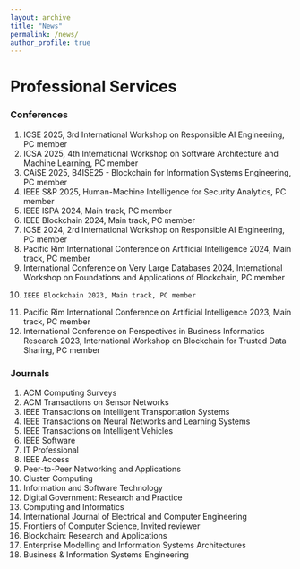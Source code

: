 ```yaml
---
layout: archive
title: "News"
permalink: /news/
author_profile: true
---
```


#  Professional Services

### Conferences
1.  ICSE 2025, 3rd International Workshop on Responsible AI Engineering, PC member
2.  ICSA 2025, 4th International Workshop on Software Architecture and Machine Learning, PC member
3. 	CAiSE 2025, B4ISE25 - Blockchain for Information Systems Engineering, PC member
4. 	IEEE S&P 2025, Human-Machine Intelligence for Security Analytics, PC member
5. 	IEEE ISPA 2024, Main track, PC member
6. 	IEEE Blockchain 2024, Main track, PC member
7. 	ICSE 2024, 2rd International Workshop on Responsible AI Engineering, PC member
8. 	Pacific Rim International Conference on Artificial Intelligence 2024, Main track, PC member
9. 	International Conference on Very Large Databases 2024, International Workshop on Foundations and Applications of Blockchain, PC member
10. 	IEEE Blockchain 2023, Main track, PC member
11. Pacific Rim International Conference on Artificial Intelligence 2023, Main track, PC member
12. International Conference on Perspectives in Business Informatics Research 2023, ​International Workshop on Blockchain for Trusted Data Sharing, PC member

### Journals

1. ACM Computing Surveys
2. ACM Transactions on Sensor Networks
3. IEEE Transactions on Intelligent Transportation Systems
4. IEEE Transactions on Neural Networks and Learning Systems
5. IEEE Transactions on Intelligent Vehicles
6. IEEE Software
7. IT Professional
8. IEEE Access
9. Peer-to-Peer Networking and Applications
10. Cluster Computing
11. Information and Software Technology
12. Digital Government: Research and Practice
13. Computing and Informatics
14.  International Journal of Electrical and Computer Engineering
15.  Frontiers of Computer Science, Invited reviewer
16. Blockchain: Research and Applications
17. Enterprise Modelling and Information Systems Architectures
18. Business & Information Systems Engineering
